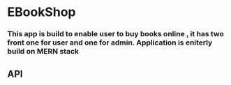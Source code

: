 # EBookShop

### This app is build to enable user to buy books online , it has two front one for user and one for admin. Application is eniterly build on MERN stack 

## API


